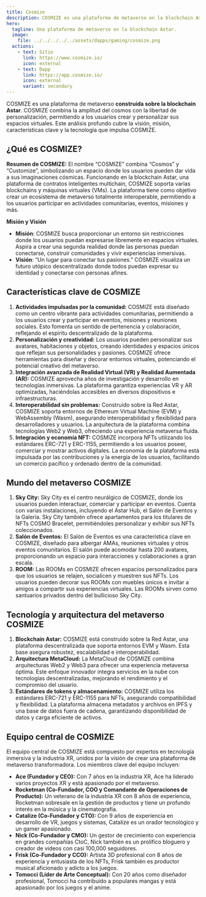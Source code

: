 ```yaml
---
title: Cosmize
description: COSMIZE es una plataforma de metaverso en la blockchain Astar, que permite a los usuarios crear, personalizar e interactuar en un mundo virtual descentralizado.
hero:
  tagline: Una plataforma de metaverso en la blockchain Astar.
  image: 
    file: ../../../../../assets/dapps/gaming/cosmize.png
  actions:
    - text: Sitio
      link: https://www.cosmize.io/
      icon: external
    - text: Dapp
      link: https://app.cosmize.io/
      icon: external
      variant: secondary
---
```


COSMIZE es una plataforma de metaverso **construida sobre la blockchain Astar**. COSMIZE combina la amplitud del cosmos con la libertad de personalización, permitiendo a los usuarios crear y personalizar sus espacios virtuales. Este análisis profundo cubre la visión, misión, características clave y la tecnología que impulsa COSMIZE.

## ¿Qué es COSMIZE?
**Resumen de COSMIZE:** El nombre “COSMIZE” combina “Cosmos” y “Customize”, simbolizando un espacio donde los usuarios pueden dar vida a sus imaginaciones cósmicas. Funcionando en la blockchain Astar, una plataforma de contratos inteligentes multichain, COSMIZE soporta varias blockchains y máquinas virtuales (VMs). La plataforma tiene como objetivo crear un ecosistema de metaverso totalmente interoperable, permitiendo a los usuarios participar en actividades comunitarias, eventos, misiones y más.

**Misión y Visión**
- **Misión**: COSMIZE busca proporcionar un entorno sin restricciones donde los usuarios puedan expresarse libremente en espacios virtuales. Aspira a crear una segunda realidad donde las personas puedan conectarse, construir comunidades y vivir experiencias inmersivas.
- **Visión**: “Un lugar para conectar tus pasiones.” COSMIZE visualiza un futuro utópico descentralizado donde todos puedan expresar su identidad y conectarse con personas afines.

## Características clave de COSMIZE
1. **Actividades impulsadas por la comunidad:** COSMIZE está diseñado como un centro vibrante para actividades comunitarias, permitiendo a los usuarios crear y participar en eventos, misiones y reuniones sociales. Esto fomenta un sentido de pertenencia y colaboración, reflejando el espíritu descentralizado de la plataforma.
2. **Personalización y creatividad:** Los usuarios pueden personalizar sus avatares, habitaciones y objetos, creando identidades y espacios únicos que reflejan sus personalidades y pasiones. COSMIZE ofrece herramientas para diseñar y decorar entornos virtuales, potenciando el potencial creativo del metaverso.
3. **Integración avanzada de Realidad Virtual (VR) y Realidad Aumentada (AR):** COSMIZE aprovecha años de investigación y desarrollo en tecnologías inmersivas. La plataforma garantiza experiencias VR y AR optimizadas, haciéndolas accesibles en diversos dispositivos e infraestructuras.
4. **Interoperabilidad sin problemas:** Construido sobre la Red Astar, COSMIZE soporta entornos de Ethereum Virtual Machine (EVM) y WebAssembly (Wasm), asegurando interoperabilidad y flexibilidad para desarrolladores y usuarios. La arquitectura de la plataforma combina tecnologías Web2 y Web3, ofreciendo una experiencia metaversa fluida.
5. **Integración y economía NFT:** COSMIZE incorpora NFTs utilizando los estándares ERC-721 y ERC-1155, permitiendo a los usuarios poseer, comerciar y mostrar activos digitales. La economía de la plataforma está impulsada por las contribuciones y la energía de los usuarios, facilitando un comercio pacífico y ordenado dentro de la comunidad.

## Mundo del metaverso COSMIZE
1. **Sky City:** Sky City es el centro neurálgico de COSMIZE, donde los usuarios pueden interactuar, comerciar y participar en eventos. Cuenta con varias instalaciones, incluyendo el Astar Hub, el Salón de Eventos y la Galería. Sky City también ofrece apartamentos para los titulares de NFTs COSMO Bracelet, permitiéndoles personalizar y exhibir sus NFTs coleccionados.
2. **Salón de Eventos:** El Salón de Eventos es una característica clave en COSMIZE, diseñado para albergar AMAs, reuniones virtuales y otros eventos comunitarios. El salón puede acomodar hasta 200 avatares, proporcionando un espacio para interacciones y colaboraciones a gran escala.
3. **ROOM:** Las ROOMs en COSMIZE ofrecen espacios personalizados para que los usuarios se relajen, socialicen y muestren sus NFTs. Los usuarios pueden decorar sus ROOMs con muebles únicos e invitar a amigos a compartir sus experiencias virtuales. Las ROOMs sirven como santuarios privados dentro del bullicioso Sky City.

## Tecnología y arquitectura del metaverso COSMIZE
1. **Blockchain Astar:** COSMIZE está construido sobre la Red Astar, una plataforma descentralizada que soporta entornos EVM y Wasm. Esta base asegura robustez, escalabilidad e interoperabilidad.
2. **Arquitectura MetaCloud:** La MetaCloud de COSMIZE combina arquitecturas Web2 y Web3 para ofrecer una experiencia metaversa óptima. Este enfoque innovador integra servicios en la nube con tecnologías descentralizadas, mejorando el rendimiento y el compromiso del usuario.
3. **Estándares de tokens y almacenamiento:** COSMIZE utiliza los estándares ERC-721 y ERC-1155 para NFTs, asegurando compatibilidad y flexibilidad. La plataforma almacena metadatos y archivos en IPFS y una base de datos fuera de cadena, garantizando disponibilidad de datos y carga eficiente de activos.

## Equipo central de COSMIZE
El equipo central de COSMIZE está compuesto por expertos en tecnología inmersiva y la industria XR, unidos por la visión de crear una plataforma de metaverso transformadora. Los miembros clave del equipo incluyen:
- **Ace (Fundador y CEO):** Con 7 años en la industria XR, Ace ha liderado varios proyectos XR y está apasionado por el metaverso.
- **Rocketman (Co-Fundador, COO y Comandante de Operaciones de Producto):** Un veterano de la industria XR con 8 años de experiencia, Rocketman sobresale en la gestión de productos y tiene un profundo interés en la música y la cinematografía.
- **Catalize (Co-Fundador y CTO):** Con 9 años de experiencia en desarrollo de VR, juegos y sistemas, Catalize es un orador tecnológico y un gamer apasionado.
- **Nick (Co-Fundador y CMO):** Un gestor de crecimiento con experiencia en grandes compañías CtoC, Nick también es un prolífico bloguero y creador de videos con casi 100,000 seguidores.
- **Frisk (Co-Fundador y CCO):** Artista 3D profesional con 8 años de experiencia y entusiasta de los NFTs, Frisk también es productor musical aficionado y adicto a los juegos.
- **Tomocci (Líder de Arte Conceptual):** Con 20 años como diseñador profesional, Tomocci ha contribuido a populares mangas y está apasionado por los juegos y el anime.
